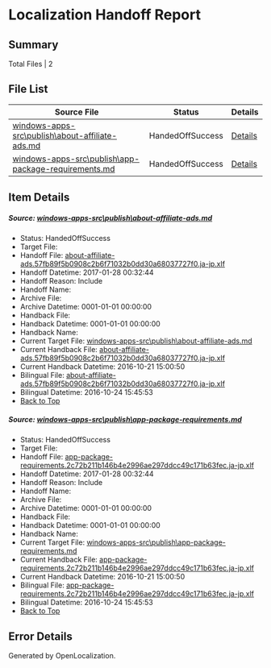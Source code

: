 # <a name='report-top'></a> Localization Handoff Report

## Summary
 Total Files | 2

## File List
 Source File | Status | Details 
 ----------- | ------ | ------- 
 [windows-apps-src\publish\about-affiliate-ads.md](https://cpubwin.visualstudio.com/windows-uwp/_git/windows-uwp/commit/eab549f16225cb650d9c914f18736c1a1f0ae02e?path=windows-apps-src%2Fpublish%2Fabout-affiliate-ads.md&_a=contents) | HandedOffSuccess | [Details](#4b0b6f11d3ae1a01ed61b43865910c73106d6ca84778)
 [windows-apps-src\publish\app-package-requirements.md](https://cpubwin.visualstudio.com/windows-uwp/_git/windows-uwp/commit/c1ffc00430e12ea400f51522aff59ec0d6a179b9?path=windows-apps-src%2Fpublish%2Fapp-package-requirements.md&_a=contents) | HandedOffSuccess | [Details](#d212d36b3e279dec14ddab38606c447801390e9a4794)

## Item Details
##### <a name='4b0b6f11d3ae1a01ed61b43865910c73106d6ca84778'></a> Source: [windows-apps-src\publish\about-affiliate-ads.md](https://cpubwin.visualstudio.com/windows-uwp/_git/windows-uwp/commit/eab549f16225cb650d9c914f18736c1a1f0ae02e?path=windows-apps-src%2Fpublish%2Fabout-affiliate-ads.md&_a=contents)
* Status: HandedOffSuccess
* Target File: 
* Handoff File: [about-affiliate-ads.57fb89f5b0908c2b6f71032b0dd30a68037727f0.ja-jp.xlf](https://cpubwin.visualstudio.com/windows-uwp/_git/WDCLib.handoff/commit/3d9b85bfe80c0e2b30bfaeb8b8eb8406e40b9ae4?path=ol-handoff%2Fcpubwin%2Fwindows-uwp.ja-jp%2Fmaster%2Fabout-affiliate-ads.57fb89f5b0908c2b6f71032b0dd30a68037727f0.ja-jp.xlf&_a=contents)
* Handoff Datetime: 2017-01-28 00:32:44
* Handoff Reason: Include
* Handoff Name: 
* Archive File: 
* Archive Datetime: 0001-01-01 00:00:00
* Handback File: 
* Handback Datetime: 0001-01-01 00:00:00
* Handback Name: 
* Current Target File: [windows-apps-src\publish\about-affiliate-ads.md](https://cpubwin.visualstudio.com/windows-uwp/_git/windows-uwp.ja-jp/commit/a0c9b37996e144c232a515e52bb1b63c37a2862b?path=windows-apps-src%2Fpublish%2Fabout-affiliate-ads.md&_a=contents)
* Current Handback File: [about-affiliate-ads.57fb89f5b0908c2b6f71032b0dd30a68037727f0.ja-jp.xlf](https://cpubwin.visualstudio.com/windows-uwp/_git/WDCLib.handback/commit/480ff19d0d67081a9e8f65722d99210ca2ffc468?path=ol-handback%2FMicrosoft%2Fwindows-apps.ja-jp%2Fmaster%2Fabout-affiliate-ads.57fb89f5b0908c2b6f71032b0dd30a68037727f0.ja-jp.xlf&_a=contents)
* Current Handback Datetime: 2016-10-21 15:00:50
* Bilingual File: [about-affiliate-ads.57fb89f5b0908c2b6f71032b0dd30a68037727f0.ja-jp.xlf](https://cpubwin.visualstudio.com/windows-uwp/_git/WDCLib.handback/commit/480ff19d0d67081a9e8f65722d99210ca2ffc468?path=ol-handback%2FMicrosoft%2Fwindows-apps.ja-jp%2Fmaster%2Fabout-affiliate-ads.57fb89f5b0908c2b6f71032b0dd30a68037727f0.ja-jp.xlf&_a=contents)
* Bilingual Datetime: 2016-10-24 15:45:53
* [Back to Top](#report-top)

##### <a name='d212d36b3e279dec14ddab38606c447801390e9a4794'></a> Source: [windows-apps-src\publish\app-package-requirements.md](https://cpubwin.visualstudio.com/windows-uwp/_git/windows-uwp/commit/c1ffc00430e12ea400f51522aff59ec0d6a179b9?path=windows-apps-src%2Fpublish%2Fapp-package-requirements.md&_a=contents)
* Status: HandedOffSuccess
* Target File: 
* Handoff File: [app-package-requirements.2c72b211b146b4e2996ae297ddcc49c171b63fec.ja-jp.xlf](https://cpubwin.visualstudio.com/windows-uwp/_git/WDCLib.handoff/commit/3d9b85bfe80c0e2b30bfaeb8b8eb8406e40b9ae4?path=ol-handoff%2Fcpubwin%2Fwindows-uwp.ja-jp%2Fmaster%2Fapp-package-requirements.2c72b211b146b4e2996ae297ddcc49c171b63fec.ja-jp.xlf&_a=contents)
* Handoff Datetime: 2017-01-28 00:32:44
* Handoff Reason: Include
* Handoff Name: 
* Archive File: 
* Archive Datetime: 0001-01-01 00:00:00
* Handback File: 
* Handback Datetime: 0001-01-01 00:00:00
* Handback Name: 
* Current Target File: [windows-apps-src\publish\app-package-requirements.md](https://cpubwin.visualstudio.com/windows-uwp/_git/windows-uwp.ja-jp/commit/a0c9b37996e144c232a515e52bb1b63c37a2862b?path=windows-apps-src%2Fpublish%2Fapp-package-requirements.md&_a=contents)
* Current Handback File: [app-package-requirements.2c72b211b146b4e2996ae297ddcc49c171b63fec.ja-jp.xlf](https://cpubwin.visualstudio.com/windows-uwp/_git/WDCLib.handback/commit/480ff19d0d67081a9e8f65722d99210ca2ffc468?path=ol-handback%2FMicrosoft%2Fwindows-apps.ja-jp%2Fmaster%2Fapp-package-requirements.2c72b211b146b4e2996ae297ddcc49c171b63fec.ja-jp.xlf&_a=contents)
* Current Handback Datetime: 2016-10-21 15:00:50
* Bilingual File: [app-package-requirements.2c72b211b146b4e2996ae297ddcc49c171b63fec.ja-jp.xlf](https://cpubwin.visualstudio.com/windows-uwp/_git/WDCLib.handback/commit/480ff19d0d67081a9e8f65722d99210ca2ffc468?path=ol-handback%2FMicrosoft%2Fwindows-apps.ja-jp%2Fmaster%2Fapp-package-requirements.2c72b211b146b4e2996ae297ddcc49c171b63fec.ja-jp.xlf&_a=contents)
* Bilingual Datetime: 2016-10-24 15:45:53
* [Back to Top](#report-top)


## Error Details

Generated by OpenLocalization.
